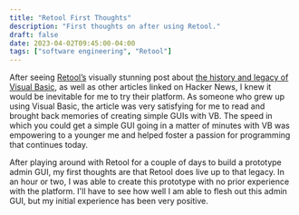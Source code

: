 ```yaml
---
title: "Retool First Thoughts"
description: "First thoughts on after using Retool."
draft: false
date: 2023-04-02T09:45:00-04:00
tags: ["software engineering", "Retool"]
---
```


After seeing [Retool’s](https://retool.com/) visually stunning post about [the history and legacy of Visual Basic](https://retool.com/visual-basic/), as well as other articles linked on Hacker News, I knew it would be inevitable for me to try their platform. As someone who grew up using Visual Basic, the article was very satisfying for me to read and brought back memories of creating simple GUIs with VB. The speed in which you could get a simple GUI going in a matter of minutes with VB was empowering to a younger me and helped foster a passion for programming that continues today. 

After playing around with Retool for a couple of days to build a prototype admin GUI, my first thoughts are that Retool does live up to that legacy. In an hour or two, I was able to create this prototype with no prior experience with the platform. I'll have to see how well I am able to flesh out this admin GUI, but my initial experience has been very positive. 
